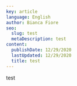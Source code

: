 ```yaml
---
key: article
language: English
author: Bianca Fiore
seo:
  slug: test
  metaDescription: test
content:
  publishDate: 12/29/2020
  lastUpdated: 12/29/2020
  title: test
---
```

test